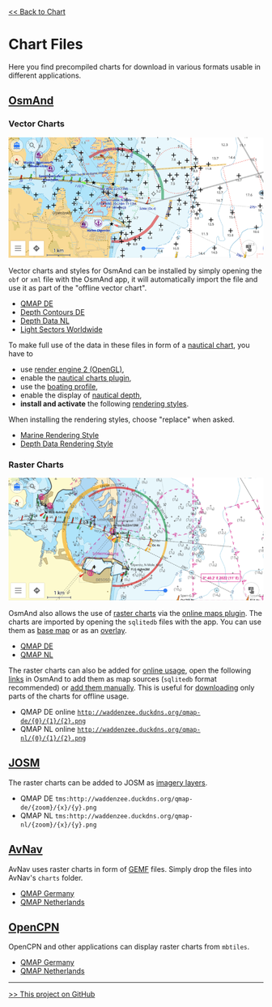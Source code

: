 [<< Back to Chart](..)

# Chart Files

Here you find precompiled charts for download in various formats usable in different applications.

## [OsmAnd](https://osmand.net/)

### Vector Charts

![vector chart](vector.png)

Vector charts and styles for OsmAnd can be installed by simply opening the `obf` or `xml` file with the OsmAnd app, it will automatically import the file and use it as part of the "offline vector chart".

- [QMAP DE](qmap-de.obf)
- [Depth Contours DE](depth-de.obf)
- [Depth Data NL](depth-nl.obf)
- [Light Sectors Worldwide](lightsectors.obf)

To make full use of the data in these files in form of a [nautical chart](https://osmand.net/docs/user/plugins/nautical-charts/), you have to

- use [render engine 2 (OpenGL)](https://osmand.net/docs/user/personal/global-settings#map-rendering-engine),
- enable the [nautical charts plugin](https://osmand.net/docs/user/plugins/nautical-charts),
- use the [boating profile](https://osmand.net/docs/user/personal/profiles/),
- enable the display of [nautical depth](https://osmand.net/docs/user/plugins/nautical-charts#depth-contours),
- **install and activate** the following [rendering styles](https://osmand.net/docs/user/map/vector-maps).

When installing the rendering styles, choose "replace" when asked.

- [Marine Rendering Style](marine.render.xml)
- [Depth Data Rendering Style](depthcontourlines.addon.render.xml)

### Raster Charts

![raster chart](raster.png)

OsmAnd also allows the use of [raster charts](https://osmand.net/docs/user/map/raster-maps) via the [online maps plugin](https://osmand.net/docs/user/plugins/online-map/). The charts are imported by opening the `sqlitedb` files with the app. You can use them as [base map](https://osmand.net/docs/user/map/raster-maps/#main) or as an [overlay](https://osmand.net/docs/user/map/raster-maps#overlay-layer).

- [QMAP DE](qmap-de.sqlitedb)
- [QMAP NL](qmap-nl.sqlitedb)

The raster charts can also be added for [online usage](https://osmand.net/docs/user/plugins/online-map/), open the following [links](https://osmand.net/docs/user/map/raster-maps#magic-url-to-install-map-source) in OsmAnd to add them as map sources (`sqlitedb` format recommended) or [add them manually](https://osmand.net/docs/user/map/raster-maps#add-new-online-raster-map-source). This is useful for [downloading](https://osmand.net/docs/user/map/raster-maps/#download--update-tiles) only parts of the charts for offline usage.

- QMAP DE online [`http://waddenzee.duckdns.org/qmap-de/{0}/{1}/{2}.png`](http://osmand.net/add-tile-source?name=Waddenzee&min_zoom=8&max_zoom=16&url_template=http://waddenzee.duckdns.org/qmap-de/%7B0%7D/%7B1%7D/%7B2%7D.png)
- QMAP NL online [`http://waddenzee.duckdns.org/qmap-nl/{0}/{1}/{2}.png`](http://osmand.net/add-tile-source?name=Waddenzee&min_zoom=8&max_zoom=16&url_template=http://waddenzee.duckdns.org/qmap-nl/%7B0%7D/%7B1%7D/%7B2%7D.png)

## [JOSM](https://josm.openstreetmap.de/)

The raster charts can be added to JOSM as [imagery layers](https://josm.openstreetmap.de/wiki/Help/Preferences/Imagery).

- QMAP DE `tms:http://waddenzee.duckdns.org/qmap-de/{zoom}/{x}/{y}.png`
- QMAP NL `tms:http://waddenzee.duckdns.org/qmap-nl/{zoom}/{x}/{y}.png`

## [AvNav](https://www.wellenvogel.net/software/avnav/docs/beschreibung.html)

AvNav uses raster charts in form of [GEMF](https://www.wellenvogel.net/software/avnav/docs/charts.html#chartformats) files. Simply drop the files into AvNav's `charts` folder.

- [QMAP Germany](qmap-de.gemf)
- [QMAP Netherlands](qmap-nl.gemf)

## [OpenCPN](https://opencpn.org/)

OpenCPN and other applications can display raster charts from `mbtiles`.

- [QMAP Germany](qmap-de.mbtiles)
- [QMAP Netherlands](qmap-nl.mbtiles)

----

[>> This project on GitHub](https://github.com/quantenschaum/mapping)